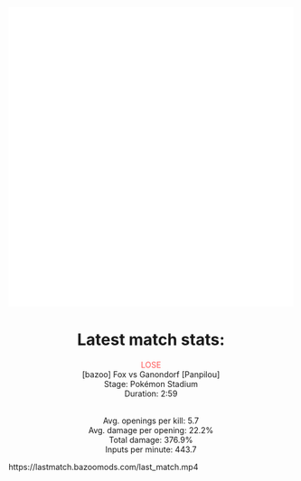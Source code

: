 <div align="center">
    <img src="https://github.com/nachoverdon/nachoverdon/blob/master/profile.svg" width="838" height="530"/>
<!--START_SECTION:slippi_stats-->
<div>
<h1>Latest match stats:</h1>
<p>
<span style="color: #f55;">LOSE</span>
<br>
<span>[bazoo] Fox vs Ganondorf [Panpilou]</span>
<br>
<span>Stage: Pokémon Stadium</span>
<br>
<span>Duration: 2:59</span>
<br>
<br>

<span>Avg. openings per kill: 5.7</span>
<br>
<span>Avg. damage per opening: 22.2%</span>
<br>
<span>Total damage: 376.9%</span>
<br>
<span>Inputs per minute: 443.7</span>
<br>
</p>
</div>
<!--END_SECTION:slippi_stats-->
</div>
https://lastmatch.bazoomods.com/last_match.mp4
